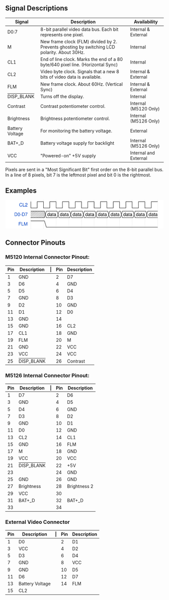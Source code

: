 
## Signal Descriptions
| Signal | Description | Availability |
| --- | --- | --- |
| D0:7 | 8-bit parallel video data bus. Each bit represents one pixel. | Internal & External |
| M | New frame clock (FLM) divided by 2. Prevents ghosting by switching LCD polarity. About 30Hz. | Internal |
| CL1 | End of line clock. Marks the end of a 80 byte/640 pixel line. (Horizontal Sync) | Internal |
| CL2 | Video byte clock. Signals that a new 8 bits of video data is available. | Internal & External |
| FLM | New frame clock. About 60Hz. (Vertical Sync) | Internal & External |
| <span style="text-decoration:overline">DISP_BLANK</span> | Turns off the display.  | Internal |
| Contrast | Contrast potentiometer control. | Internal (M5120 Only) |
| Brightness | Brightness potentiometer control. | Internal (M5126 Only) |
| Battery Voltage | For monitoring the battery voltage. | External |
| BAT+_D | Battery voltage supply for backlight | Internal (M5126 Only) |
| VCC | "Powered-on" +5V supply | Internal and External |

Pixels are sent in a "Most Significant Bit" first order on the 8-bit parallel bus. In a line of 8 pixels, bit 7 is the leftmost pixel and bit 0 is the rightmost.

## Examples
![](media/displaydata.svg)

## Connector Pinouts

### M5120 Internal Connector Pinout: 

| Pin | Description | \| | Pin | Description
| --- | --- | --- | --- | --- |
| 1 | GND | | 2 | D7 |
| 3 | D6 | | 4 | GND |
| 5 | D5 | | 6 | D4 |
| 7 | GND | | 8 | D3 |
| 9 | D2 | | 10 | GND |
| 11 | D1 | | 12 | D0 |
| 13 | GND | | 14 | |
| 15 | GND | | 16 | CL2 |
| 17 | CL1 | | 18 | GND |
| 19 | FLM | | 20 | M |
| 21 | GND | | 22 | VCC |
| 23 | VCC | | 24 | VCC |
| 25 | <span style="text-decoration:overline">DISP_BLANK</span> | | 26 | Contrast |


### M5126 Internal Connector Pinout: 

| Pin | Description | \| | Pin | Description
| --- | --- | --- | --- | --- |
| 1 | D7 | | 2 | D6 |
| 3 | GND | | 4 | D5 |
| 5 | D4 | | 6 | GND |
| 7 | D3 | | 8 | D2 |
| 9 | GND | | 10 | D1 |
| 11 | D0 | | 12 | GND |
| 13 | CL2 | | 14 | CL1 |
| 15 | GND | | 16 | FLM |
| 17 | M | | 18 | GND |
| 19 | VCC | | 20 | VCC |
| 21 | <span style="text-decoration:overline">DISP_BLANK</span> | | 22 | +5V |
| 23 | | | 24 | GND |
| 25 | GND | | 26 | GND |
| 27 | Brightness | | 28 | Brightness 2 |
| 29 | VCC | | 30 | |
| 31 | BAT+_D | | 32 | BAT+_D |
| 33 | | | 34 | |

### External Video Connector
| Pin | Description | \| | Pin | Description
| --- | --- | --- | --- | --- |
| 1 | D0 | | 2 | D1 |
| 3 | VCC | | 4 | D2 |
| 5 | D3 | | 6 | D4 |
| 7 | GND | | 8 | VCC |
| 9 | GND | | 10 | D5 |
| 11 | D6 | | 12 | D7 |
| 13 | Battery Voltage | | 14 | FLM |
| 15 | CL2 |
